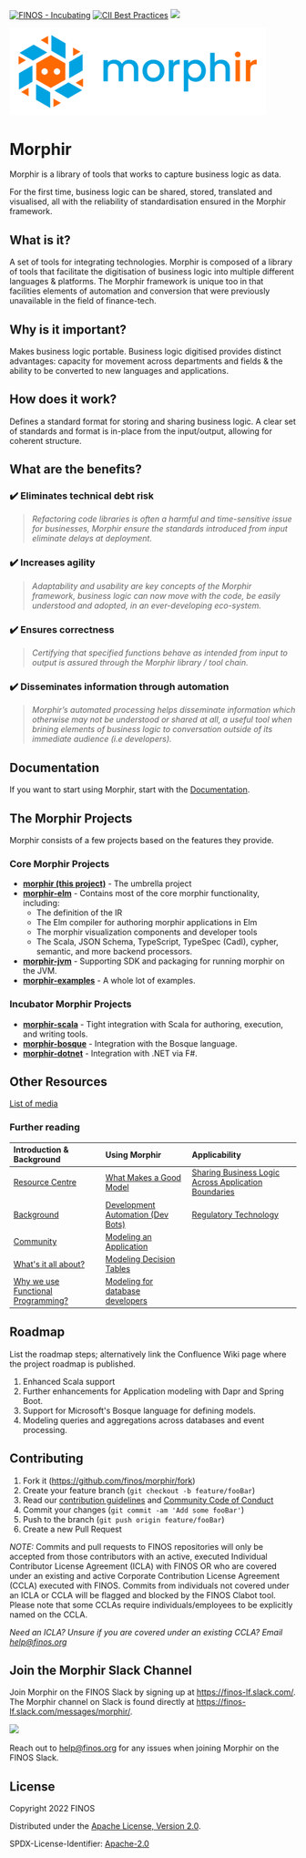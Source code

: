 [![FINOS - Incubating](https://cdn.jsdelivr.net/gh/finos/contrib-toolbox@master/images/badge-incubating.svg)](https://finosfoundation.atlassian.net/wiki/display/FINOS/Incubating)
[![CII Best Practices](https://bestpractices.coreinfrastructure.org/projects/6526/badge)](https://bestpractices.coreinfrastructure.org/projects/6526)
[<img src="https://img.shields.io/badge/slack-@finos/morphir-green.svg?logo=slack">](https://finos-lf.slack.com/messages/morphir/)

<img src="https://github.com/finos/branding/blob/master/project-logos/active-project-logos/Morphir%20Logo/Horizontal/2020_Morphir_Logo_Horizontal.png?raw=true" width="450">

# Morphir

Morphir is a library of tools that works to capture business logic as data.

For the first time, business logic can be shared, stored, translated and visualised, all with the reliability of standardisation ensured in the Morphir framework.

## What is it?

A set of tools for integrating technologies. Morphir is composed of a library of tools that facilitate the digitisation of business logic into multiple different languages & platforms. The Morphir framework is unique too in that facilities elements of automation and conversion that were previously unavailable in the field of finance-tech.

## Why is it important?

Makes business logic portable. Business logic digitised provides distinct advantages: capacity for movement across departments and fields & the ability to be converted to new languages and applications.

## How does it work?

Defines a standard format for storing and sharing business logic. A clear set of standards and format is in-place from the input/output, allowing for coherent structure.

## What are the benefits?

### ✔️ Eliminates technical debt risk

> _Refactoring code libraries is often a harmful and time-sensitive issue for businesses, Morphir ensure the standards introduced from input eliminate delays at deployment._

### ✔️ Increases agility

> _Adaptability and usability are key concepts of the Morphir framework, business logic can now move with the code, be easily understood and adopted, in an ever-developing eco-system._

### ✔️ Ensures correctness

> _Certifying that specified functions behave as intended from input to output is assured through the Morphir library / tool chain._

### ✔️ Disseminates information through automation

> _Morphir’s automated processing helps disseminate information which otherwise may not be understood or shared at all, a useful tool when brining elements of business logic to conversation outside of its immediate audience (i.e developers)._


## Documentation
If you want to start using Morphir, start with the [Documentation](docs/).

## The Morphir Projects
Morphir consists of a few projects based on the features they provide.  

### Core Morphir Projects
- **[morphir (this project)](https://github.com/finos/morphir/)** - The umbrella project
- **[morphir-elm](https://github.com/finos/morphir-elm)** - Contains most of the core morphir functionality, including:
  - The definition of the IR
  - The Elm compiler for authoring morphir applications in Elm
  - The morphir visualization components and developer tools
  - The Scala, JSON Schema, TypeScript, TypeSpec (Cadl), cypher, semantic, and more backend processors.
- **[morphir-jvm](https://github.com/finos/morphir)** - Supporting SDK and packaging for running morphir on the JVM.
- **[morphir-examples](https://github.com/finos/morphir-examples)** - A whole lot of examples.

### Incubator Morphir Projects
- **[morphir-scala](https://github.com/finos/morphir-scala)** - Tight integration with Scala for authoring, execution, and writing tools.
- **[morphir-bosque](https://github.com/finos/morphir-bosque)** - Integration with the Bosque language.
- **[morphir-dotnet](https://github.com/finos/morphir-dotnet)** - Integration with .NET via F#.


## Other Resources
[List of media](docs/media.md)


### Further reading

| Introduction & Background                                                  | Using Morphir                                                                                              | Applicability                                                                           |
| :------------------------------------------------------------------------- | :--------------------------------------------------------------------------------------------------------- | :-------------------------------------------------------------------------------------- |
| [Resource Centre](https://resources.finos.org/morphir/)                    | [What Makes a Good Model](./docs/what-makes-a-good-domain-model.md)                                        | [Sharing Business Logic Across Application Boundaries](./docs/shared_logic_modeling.md) |
| [Background](./docs/background.md)                                         | [Development Automation (Dev Bots)](./docs/dev-bots.md)                                                    | [Regulatory Technology](./docs/regtech-modeling.md)                                     |
| [Community](./docs/morphir-community.md)                                   | [Modeling an Application](./docs/application-modeling.md)                                                  |                                                                                         |
| [What's it all about?](./docs/whats-it-about.md)                           | [Modeling Decision Tables](https://github.com/finos/morphir-examples/tree/master/src/Morphir/Sample/Rules) |                                                                                         |
| [Why we use Functional Programming?](./docs/why-functional-programming.md) | [Modeling for database developers](docs/modeling-for-database-developers.md)                    |

## Roadmap

List the roadmap steps; alternatively link the Confluence Wiki page where the project roadmap is published.

1. Enhanced Scala support
2. Further enhancements for Application modeling with Dapr and Spring Boot.
3. Support for Microsoft's Bosque language for defining models.
4. Modeling queries and aggregations across databases and event processing.

## Contributing

1. Fork it (<https://github.com/finos/morphir/fork>)
2. Create your feature branch (`git checkout -b feature/fooBar`)
3. Read our [contribution guidelines](.github/CONTRIBUTING.md) and [Community Code of Conduct](https://www.finos.org/code-of-conduct)
4. Commit your changes (`git commit -am 'Add some fooBar'`)
5. Push to the branch (`git push origin feature/fooBar`)
6. Create a new Pull Request

_NOTE:_ Commits and pull requests to FINOS repositories will only be accepted from those contributors with an active, executed Individual Contributor License Agreement (ICLA) with FINOS OR who are covered under an existing and active Corporate Contribution License Agreement (CCLA) executed with FINOS. Commits from individuals not covered under an ICLA or CCLA will be flagged and blocked by the FINOS Clabot tool. Please note that some CCLAs require individuals/employees to be explicitly named on the CCLA.

_Need an ICLA? Unsure if you are covered under an existing CCLA? Email [help@finos.org](mailto:help@finos.org)_

## Join the Morphir Slack Channel

Join Morphir on the FINOS Slack by signing up at https://finos-lf.slack.com/. The Morphir channel on Slack is found directly at https://finos-lf.slack.com/messages/morphir/.

[<img src="https://img.shields.io/badge/slack-@finos/morphir-green.svg?logo=slack">](https://finos-lf.slack.com/messages/morphir/)

Reach out to help@finos.org for any issues when joining Morphir on the FINOS Slack.

## License

Copyright 2022 FINOS

Distributed under the [Apache License, Version 2.0](http://www.apache.org/licenses/LICENSE-2.0).

SPDX-License-Identifier: [Apache-2.0](https://spdx.org/licenses/Apache-2.0)
